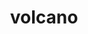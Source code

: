 ---
layout: smileys&emotion
title: volcano
emoji: volcano
permalink: 🌋.html
image: assets/img/3moji/volcano.png
---